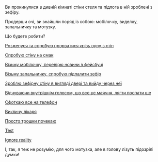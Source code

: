 Ви прокинулися в дивній кімнаті стіни стеля та підлога в ній зроблені з зефіру.

Продерши очі, ви знайшли поряд із собою: мобілочку, виделку, запальничку та мотузку.

Що будете робити?

[Розженуся та спробую прорватися крізь одну з стін](break-through-wall/break-through-wall.md)

[Спробую стіну на смак](eat-wall/eat-wall.md)

[Візьму мобілочку, перевірю новини в фейсбуці](facebook/facebook.md)

[Візьму запальничку, спробую підпалити зефір](fire/fire.md)

[Зроблю зефірну стіну в вигляді двері та вийду через неї](door/door.md)

[Відчуваючи внутрішнім голосом, що все це маячня, лягти поспати ще](dream/dream.md)

[Сфоткаю все на телефон](photo/photo.md)

[Викличу лікаря](call-a-doctor/doctor.md)

[Просто трошки почекаю](wait-more/wait.md)

[Test](test/test.md)

[Ignore reality](ignore/ignore.md)

І, так, я теж не розумію, для чого мотузка, але в голову лізуть підозрілі думки!
